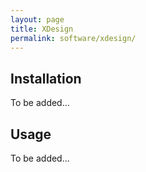 ```yaml
---
layout: page
title: XDesign
permalink: software/xdesign/
---
```


## Installation

To be added...

## Usage

To be added...
